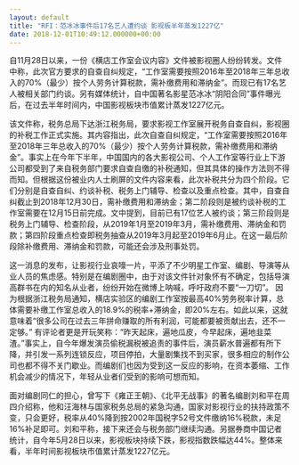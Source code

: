 ```yaml
---
layout: default
title: "RFI：范冰冰事件后17名艺人遭约谈 影视板半年蒸发1227亿"
date: 2018-12-01T10:49:12.000000+00:00
---
```


自11月28日以来，一份《横店工作室会议内容》文件被影视圈人纷纷转发。文件中称，此次官方要求的自查自纠规定，“工作室需要按照2016年至2018年三年总收入的70%（最少）按个人劳务计算税款，需补缴费用和滞纳金”。而现已有17名艺人被相关部门约谈。另有媒体统计，自中国著名影星范冰冰“阴阳合同”事件曝光后，在过去半年时间内，中国影视板块市值累计蒸发1227亿元。

该文件称，税务总局下达浙江税务局，要求影视工作室展开税务自查自纠，影视圈的补税工作正式实施。其内容指出，此次自查自纠规定，“工作室需要按照2016年至2018年三年总收入的70%（最少）按个人劳务计算税款，需补缴费用和滞纳金”。事实上在今年下半年，中国国内的各大影视公司、个人工作室等行业上下游公司都受到了来自税务部门要求自查自缴的补税通知，但其具体的操作方法则不得而知。但根据这份被业内人士刷屏的文件内容来看，此次补税共分为四个阶段。它们分别是自查自纠、约谈补税、税务上门辅导、检查以及重点检查。其中，自查自纠截止到2018年12月30日，需补缴费用和滞纳金；第二阶段则是被约谈补税的工作室需要在12月15日前完成。文中提到，目前已有17位艺人被约谈；第三阶段则是税务上门辅导、检查阶段，从2019年1月至2019年3月，需补缴费用、滞纳金和罚款；第四阶段重点检查即税务抽查从2019年3月起至2019年6月止。在这一最后阶段除补缴费用、滞纳金和罚款，可能还会涉及刑事处罚。

这一消息的发布，让影视行业哀嚎一片，平添了不少明星工作室、编剧、导演等从业人员的焦虑感。特别是在编剧圈中，由于对该文件针对象怀有不确定，包括导演高群书在内的知名从业者，纷纷开始在微博上呐喊，呼吁政府不要“一刀切”。 因为根据浙江税务局通知，横店实验区的编剧工作室按最高40%劳务税率计算，总体需要补缴工作室总收入的18.9%的税率+滞纳金，即20%左右。如此以来，这就意味着“很多公司在过去三年拼命赚取的所有利润，可能都要被贡献出去，还不一定够。” 有评论者更是开玩笑称：“昨天起床，遍地瓜皮，今早起床，遍地韭菜渣。”事实上，自今年爆发演员偷税漏税被追责的事件后，演员薪水普遍都有所下降，并引发一系列连锁反应，项目停拍，大量剧集找不到买家，很多相应的制作公司也都不得不关门歇业。而编剧们也因为受到这一反应的影响，在资本萎缩、工作机会减少的情况下，年轻从业者们受到的影响可想而知。

面对编剧同仁的担心，曾写下《雍正王朝》、《北平无战事》的著名编剧刘和平在周四介绍称，他和汪海林与国家税务总局的紧急沟通，国家对影视行业的扶持政策不变，只会更好，税率从40%降到按2002年国税字52号文件缴纳16%税款，未足16%补足即可。刘和平称，接下来还会与税务部门继续沟通。另据券商中国记者统计，自今年5月28日以来，影视板块持续下跌，影视指数跌幅达44%。整体来看，半年时间影视板块市值累计蒸发1227亿元。

